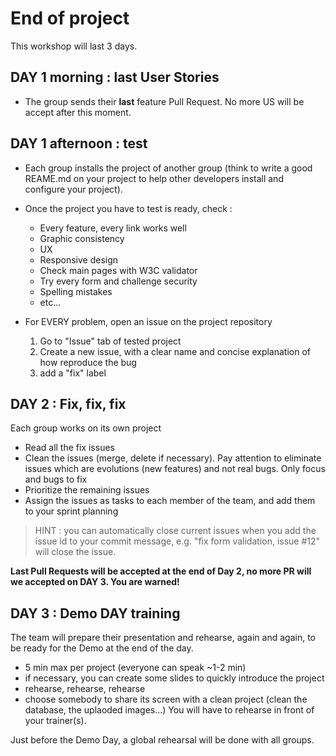 # End of project 

This workshop will last 3 days.

## DAY 1 morning : last User Stories
- The group sends their **last** feature Pull Request. No more US will be accept after this moment.

## DAY 1 afternoon : test 
- Each group installs the project of another group (think to write a good REAME.md on your project to help other developers install and configure your project).

- Once the project you have to test is ready, check :
    - Every feature, every link works well
    - Graphic consistency
    - UX
    - Responsive design
    - Check main pages with W3C validator
    - Try every form and challenge security
    - Spelling mistakes
    - etc...
- For EVERY problem, open an issue on the project repository
    1. Go to "Issue" tab of tested project
    2. Create a new issue, with a clear name and concise explanation of how reproduce the bug
    3. add a "fix" label
    
## DAY 2 : Fix, fix, fix
Each group works on its own project
- Read all the fix issues 
- Clean the issues (merge, delete if necessary). Pay attention to eliminate issues which are evolutions (new features) and not real bugs. Only focus and bugs to fix
- Prioritize the remaining issues
- Assign the issues as tasks to each member of the team, and add them to your sprint planning

> HINT : you can automatically close current issues when you add the issue id to your commit message, e.g. "fix form validation, issue #12" will close the issue.

**Last Pull Requests will be accepted at the end of Day 2, no more PR will we accepted on DAY 3. You are warned!**

## DAY 3 : Demo DAY training 
The team will prepare their presentation and rehearse, again and again, to be ready for the Demo at the end of the day. 
- 5 min max per project (everyone can speak ~1-2 min)
- if necessary, you can create some slides to quickly introduce the project 
- rehearse, rehearse, rehearse
- choose somebody to share its screen with a clean project (clean the database, the uplaoded images...)
You will have to rehearse in front of your trainer(s).

Just before the Demo Day, a global rehearsal will be done with all groups.
